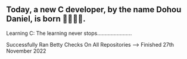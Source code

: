 ## Today, a new C developer, by the name Dohou Daniel, is born 👨‍💻😁🌹.
Learning C: The learning never stops.......................



Successfully Ran Betty Checks On All Repositories --> Finished 27th November 2022
